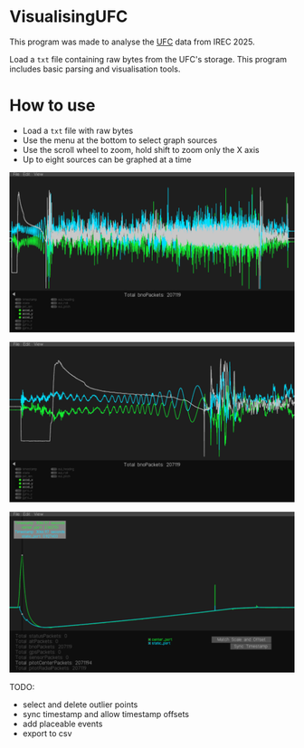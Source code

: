# VisualisingUFC

This program was made to analyse the [UFC](https://github.umn.edu/Rocket-Team/UFC-2024) data from IREC 2025.

Load a `txt` file containing raw bytes from the UFC's storage. This program includes basic parsing and visualisation tools.

# How to use
- Load a `txt` file with raw bytes
- Use the menu at the bottom to select graph sources
- Use the scroll wheel to zoom, hold shift to zoom only the X axis
- Up to eight sources can be graphed at a time

![BNOflight1](images/BNOflight1.png)

![BNOstart1](images/BNOstart1.png)

![pitotCenterFlight1](images/pitotCenterFlight1.png)

TODO:
- select and delete outlier points
- sync timestamp and allow timestamp offsets
- add placeable events
- export to csv